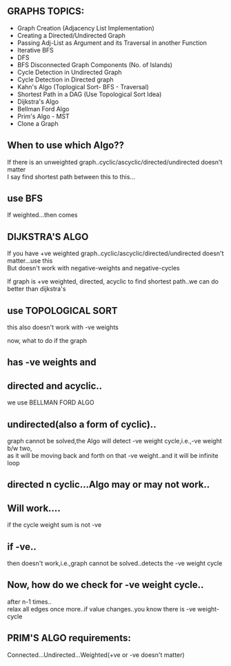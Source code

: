 ## GRAPHS TOPICS:

* Graph Creation (Adjacency List Implementation)
* Creating a Directed/Undirected Graph
* Passing Adj-List as Argument and its Traversal in another Function
* Iterative BFS
* DFS
* BFS Disconnected Graph Components (No. of Islands)
* Cycle Detection in Undirected Graph
* Cycle Detection in Directed graph
* Kahn's Algo (Toplogical Sort- BFS - Traversal)
* Shortest Path in a DAG (Use Topological Sort Idea)
* Dijkstra's Algo
* Bellman Ford Algo
* Prim's Algo - MST
* Clone a Graph


## When to use which Algo??

If there is an unweighted graph..cyclic/ascyclic/directed/undirected doesn't matter  
I say find shortest path between this to this...
## use BFS

If weighted...then comes
## DIJKSTRA'S ALGO
If you have +ve weighted graph..cyclic/ascyclic/directed/undirected doesn't matter...use this  
But doesn't work with negative-weights and negative-cycles

If graph is +ve weighted, directed, acyclic to find shortest path..we can do better than dijkstra's
## use TOPOLOGICAL SORT
this also doesn't work with -ve weights

now, what to do if the graph
## has -ve weights and
 
## directed and acyclic..
we use BELLMAN FORD ALGO

## undirected(also a form of cyclic)..
graph cannot be solved,the Algo will detect -ve weight cycle,i.e.,-ve weight b/w two,  
as it will be moving back and forth on that -ve weight..and it will be infinite loop

## directed n cyclic...Algo may or may not work..
## Will work....
if the cycle weight sum is not -ve

## if -ve..
then doesn't work,i.e.,graph cannot be solved..detects the -ve weight cycle

## Now, how do we check for -ve weight cycle..
after n-1 times..  
relax all edges once more..if value changes..you know there is -ve weight-cycle

## PRIM'S ALGO requirements:
Connected...Undirected...Weighted(+ve or -ve doesn't matter)
